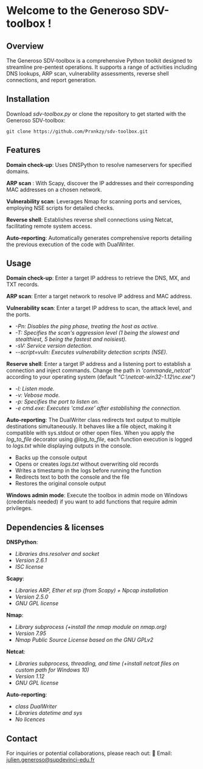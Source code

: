 # Welcome to the Generoso SDV-toolbox !

## Overview
The Generoso SDV-toolbox is a comprehensive Python toolkit designed to streamline pre-pentest operations. It supports a range of activities including DNS lookups, ARP scan, vulnerability assessments, reverse shell connections, and report generation.

## Installation
Download *sdv-toolbox.py* or clone the repository to get started with the Generoso SDV-toolbox:

    git clone https://github.com/Prxnkzy/sdv-toolbox.git

## Features
**Domain check-up**: Uses DNSPython to resolve nameservers for specified domains.

**ARP scan** : With Scapy, discover the IP addresses and their corresponding MAC addresses on a chosen network.

**Vulnerability scan**: Leverages Nmap for scanning ports and services, employing NSE scripts for detailed checks.

**Reverse shell**: Establishes reverse shell connections using Netcat, facilitating remote system access.

**Auto-reporting**: Automatically generates comprehensive reports detailing the previous execution of the code with DualWriter.

## Usage
**Domain check-up**:
Enter a target IP address to retrieve the DNS, MX, and TXT records.

**ARP scan**:
Enter a target network to resolve IP address and MAC address.

**Vulnerability scan**:
Enter a target IP address to scan, the attack level, and the ports.
+ *-Pn: Disables the ping phase, treating the host as active.*
+ *-T: Specifies the scan's aggression level (1 being the slowest and stealthiest, 5 being the fastest and noisiest).*
+ *-sV: Service version detection.*
+ *--script=vuln: Executes vulnerability detection scripts (NSE).*

**Reserve shell**:
Enter a target IP address and a listening port to establish a connection and inject commands. Change the path in *'commande_netcat'* according to your operating system (default *"C:\netcat-win32-1.12\nc.exe")*
+ *-l: Listen mode.*
+ *-v: Vebose mode.*
+ *-p: Specifies the port to listen on.*
+ *-e cmd.exe: Executes 'cmd.exe' after establishing the connection.*

**Auto-reporting**:
The DualWriter class redirects text output to multiple destinations simultaneously. It behaves like a file object, making it compatible with sys.stdout or other open files.
When you apply the *log_to_file* decorator using *@log_to_file*, each function execution is logged to *logs.txt* while displaying outputs in the console.
+ Backs up the console output
+ Opens or creates *logs.txt* without overwriting old records
+ Writes a timestamp in the logs before running the function
+ Redirects text to both the console and the file
+ Restores the original console output

**Windows admin mode**:
Execute the toolbox in admin mode on Windows (credentials needed) if you want to add functions that require admin privileges.

## Dependencies & licenses
**DNSPython**:
+ *Libraries dns.resolver and socket*
+ *Version 2.6.1*
+ *ISC license*

**Scapy**:
+ *Libraries ARP, Ether et srp (from Scapy) + Npcap installation*
+ *Version 2.5.0*
+ *GNU GPL license*

**Nmap**:
+ *Library subprocess (+install the nmap module on nmap.org)*
+ *Version 7.95*
+ *Nmap Public Source License based on the GNU GPLv2*

**Netcat**:
+ *Libraries subprocess, threading, and time (+install netcat files on custom path for Windows 10)*
+ *Version 1.12*
+ *GNU GPL license*

**Auto-reporting**:
+ *class DualWriter*
+ *Libraries datetime and sys*
+ *No licences*

## Contact
For inquiries or potential collaborations, please reach out:
📧 Email: julien.generoso@supdevinci-edu.fr



